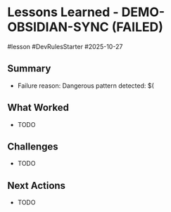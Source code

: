 # Lessons Learned - DEMO-OBSIDIAN-SYNC (FAILED)
#lesson #DevRulesStarter #2025-10-27

## Summary
- Failure reason: Dangerous pattern detected: \$\(

## What Worked
- TODO

## Challenges
- TODO

## Next Actions
- TODO
